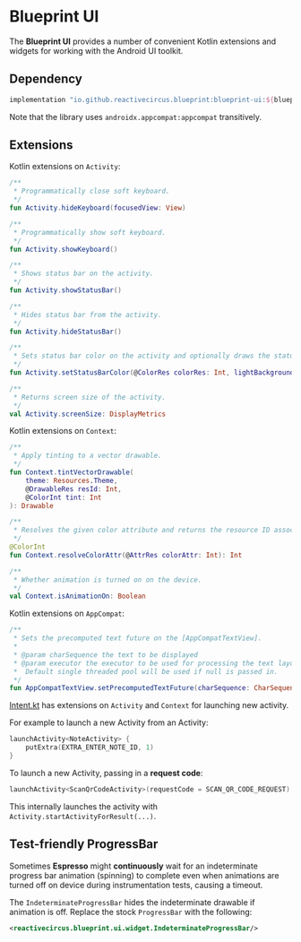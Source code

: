 # Blueprint UI

The **Blueprint UI** provides a number of convenient Kotlin extensions and widgets for working with the Android UI toolkit.

## Dependency

```groovy
implementation "io.github.reactivecircus.blueprint:blueprint-ui:${blueprint_version}"
```

Note that the library uses `androidx.appcompat:appcompat` transitively.

## Extensions

Kotlin extensions on `Activity`:

```Kotlin
/**
 * Programmatically close soft keyboard.
 */
fun Activity.hideKeyboard(focusedView: View)

/**
 * Programmatically show soft keyboard.
 */
fun Activity.showKeyboard()

/**
 * Shows status bar on the activity.
 */
fun Activity.showStatusBar()

/**
 * Hides status bar from the activity.
 */
fun Activity.hideStatusBar()

/**
 * Sets status bar color on the activity and optionally draws the status bar system ui in light or dark mode.
 */
fun Activity.setStatusBarColor(@ColorRes colorRes: Int, lightBackground: Boolean = false)

/**
 * Returns screen size of the activity.
 */
val Activity.screenSize: DisplayMetrics
```

Kotlin extensions on `Context`:

```Kotlin
/**
 * Apply tinting to a vector drawable.
 */
fun Context.tintVectorDrawable(
    theme: Resources.Theme,
    @DrawableRes resId: Int,
    @ColorInt tint: Int
): Drawable

/**
 * Resolves the given color attribute and returns the resource ID associated with the color.
 */
@ColorInt
fun Context.resolveColorAttr(@AttrRes colorAttr: Int): Int

/**
 * Whether animation is turned on on the device.
 */
val Context.isAnimationOn: Boolean
```

Kotlin extensions on `AppCompat`:

```Kotlin
/**
 * Sets the precomputed text future on the [AppCompatTextView].
 *
 * @param charSequence the text to be displayed
 * @param executor the executor to be used for processing the text layout.
 *  Default single threaded pool will be used if null is passed in.
 */
fun AppCompatTextView.setPrecomputedTextFuture(charSequence: CharSequence, executor: Executor? = null)
```

[Intent.kt][intent-extensions] has extensions on `Activity` and `Context` for launching new activity.  

For example to launch a new Activity from an Activity:

```kotlin
launchActivity<NoteActivity> {
    putExtra(EXTRA_ENTER_NOTE_ID, 1)
}
```

To launch a new Activity, passing in a **request code**:
```kotlin
launchActivity<ScanQrCodeActivity>(requestCode = SCAN_QR_CODE_REQUEST)
```

This internally launches the activity with `Activity.startActivityForResult(...)`.

## Test-friendly ProgressBar

Sometimes **Espresso** might **continuously** wait for an indeterminate progress bar animation (spinning) to complete even when animations are turned off on device during instrumentation tests, causing a timeout.

The `IndeterminateProgressBar` hides the indeterminate drawable if animation is off. Replace the stock `ProgressBar` with the following:

```xml
<reactivecircus.blueprint.ui.widget.IndeterminateProgressBar/>
```

[intent-extensions]: https://github.com/ReactiveCircus/blueprint/tree/master/blueprint-ui/src/main/kotlin/reactivecircus/blueprint/ui/extension/Intent.kt
